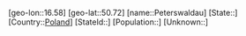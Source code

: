 ﻿---
location: [50.72,16.58]
type: City
tags:
- geo/City


SpocWebEntityId: 33327
isDeleted: false
confidential: public

---
[geo-lon::16.58]
[geo-lat::50.72]
[name::Peterswaldau]
[State::]
[Country::[Poland](geo/Continent/Europe/Poland.md)]
[StateId::]
[Population::]
[Unknown::]

